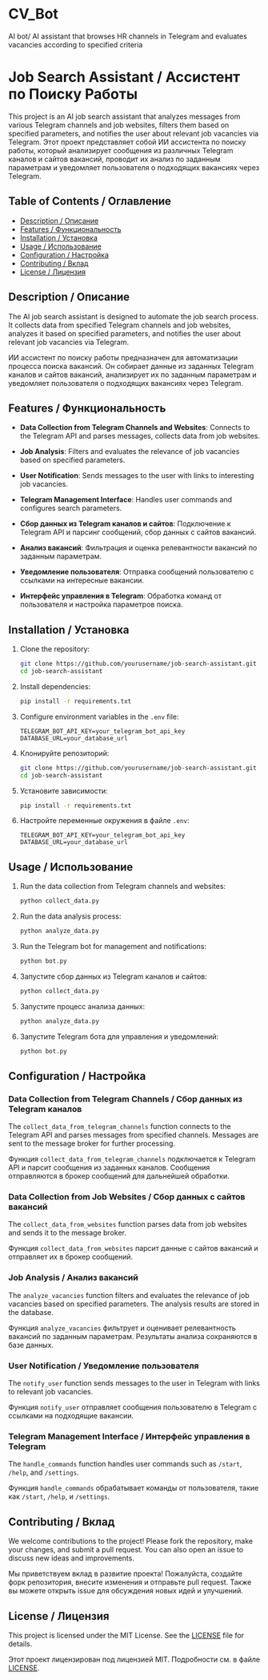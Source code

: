 # CV_Bot
AI bot/ AI assistant that browses HR channels in Telegram and evaluates vacancies according to specified criteria

# Job Search Assistant / Ассистент по Поиску Работы
This project is an AI job search assistant that analyzes messages from various Telegram channels and job websites, filters them based on specified parameters, and notifies the user about relevant job vacancies via Telegram.
Этот проект представляет собой ИИ ассистента по поиску работы, который анализирует сообщения из различных Telegram каналов и сайтов вакансий, проводит их анализ по заданным параметрам и уведомляет пользователя о подходящих вакансиях через Telegram.

## Table of Contents / Оглавление
- [Description / Описание](#description--описание)
- [Features / Функциональность](#features--функциональность)
- [Installation / Установка](#installation--установка)
- [Usage / Использование](#usage--использование)
- [Configuration / Настройка](#configuration--настройка)
- [Contributing / Вклад](#contributing--вклад)
- [License / Лицензия](#license--лицензия)
## Description / Описание
The AI job search assistant is designed to automate the job search process. It collects data from specified Telegram channels and job websites, analyzes it based on specified parameters, and notifies the user about relevant job vacancies via Telegram.

ИИ ассистент по поиску работы предназначен для автоматизации процесса поиска вакансий. Он собирает данные из заданных Telegram каналов и сайтов вакансий, анализирует их по заданным параметрам и уведомляет пользователя о подходящих вакансиях через Telegram.

## Features / Функциональность

- **Data Collection from Telegram Channels and Websites**: Connects to the Telegram API and parses messages, collects data from job websites.
- **Job Analysis**: Filters and evaluates the relevance of job vacancies based on specified parameters.
- **User Notification**: Sends messages to the user with links to interesting job vacancies.
- **Telegram Management Interface**: Handles user commands and configures search parameters.

- **Сбор данных из Telegram каналов и сайтов**: Подключение к Telegram API и парсинг сообщений, сбор данных с сайтов вакансий.
- **Анализ вакансий**: Фильтрация и оценка релевантности вакансий по заданным параметрам.
- **Уведомление пользователя**: Отправка сообщений пользователю с ссылками на интересные вакансии.
- **Интерфейс управления в Telegram**: Обработка команд от пользователя и настройка параметров поиска.

## Installation / Установка

1. Clone the repository:
    ```bash
    git clone https://github.com/yourusername/job-search-assistant.git
    cd job-search-assistant
    ```

2. Install dependencies:
    ```bash
    pip install -r requirements.txt
    ```

3. Configure environment variables in the `.env` file:
    ```plaintext
    TELEGRAM_BOT_API_KEY=your_telegram_bot_api_key
    DATABASE_URL=your_database_url
    ```

1. Клонируйте репозиторий:
    ```bash
    git clone https://github.com/yourusername/job-search-assistant.git
    cd job-search-assistant
    ```

2. Установите зависимости:
    ```bash
    pip install -r requirements.txt
    ```

3. Настройте переменные окружения в файле `.env`:
    ```plaintext
    TELEGRAM_BOT_API_KEY=your_telegram_bot_api_key
    DATABASE_URL=your_database_url
    ```

## Usage / Использование

1. Run the data collection from Telegram channels and websites:
    ```bash
    python collect_data.py
    ```

2. Run the data analysis process:
    ```bash
    python analyze_data.py
    ```

3. Run the Telegram bot for management and notifications:
    ```bash
    python bot.py
    ```

1. Запустите сбор данных из Telegram каналов и сайтов:
    ```bash
    python collect_data.py
    ```

2. Запустите процесс анализа данных:
    ```bash
    python analyze_data.py
    ```

3. Запустите Telegram бота для управления и уведомлений:
    ```bash
    python bot.py
    ```

## Configuration / Настройка

### Data Collection from Telegram Channels / Сбор данных из Telegram каналов

The `collect_data_from_telegram_channels` function connects to the Telegram API and parses messages from specified channels. Messages are sent to the message broker for further processing.

Функция `collect_data_from_telegram_channels` подключается к Telegram API и парсит сообщения из заданных каналов. Сообщения отправляются в брокер сообщений для дальнейшей обработки.

### Data Collection from Job Websites / Сбор данных с сайтов вакансий

The `collect_data_from_websites` function parses data from job websites and sends it to the message broker.

Функция `collect_data_from_websites` парсит данные с сайтов вакансий и отправляет их в брокер сообщений.

### Job Analysis / Анализ вакансий

The `analyze_vacancies` function filters and evaluates the relevance of job vacancies based on specified parameters. The analysis results are stored in the database.

Функция `analyze_vacancies` фильтрует и оценивает релевантность вакансий по заданным параметрам. Результаты анализа сохраняются в базе данных.

### User Notification / Уведомление пользователя

The `notify_user` function sends messages to the user in Telegram with links to relevant job vacancies.

Функция `notify_user` отправляет сообщения пользователю в Telegram с ссылками на подходящие вакансии.

### Telegram Management Interface / Интерфейс управления в Telegram

The `handle_commands` function handles user commands such as `/start`, `/help`, and `/settings`.

Функция `handle_commands` обрабатывает команды от пользователя, такие как `/start`, `/help`, и `/settings`.

## Contributing / Вклад

We welcome contributions to the project! Please fork the repository, make your changes, and submit a pull request. You can also open an issue to discuss new ideas and improvements.

Мы приветствуем вклад в развитие проекта! Пожалуйста, создайте форк репозитория, внесите изменения и отправьте pull request. Также вы можете открыть issue для обсуждения новых идей и улучшений.

## License / Лицензия

This project is licensed under the MIT License. See the [LICENSE](LICENSE) file for details.

Этот проект лицензирован под лицензией MIT. Подробности см. в файле [LICENSE](LICENSE).
